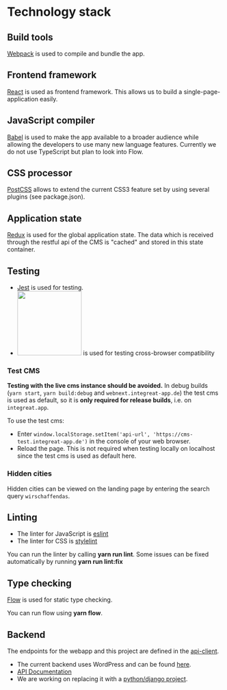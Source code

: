 # Technology stack

## Build tools

[Webpack](https://webpack.github.io/) is used to compile and bundle the app.

## Frontend framework

[React](https://facebook.github.io/react/) is used as frontend framework.
This allows us to build a single-page-application easily.

## JavaScript compiler

[Babel](https://babeljs.io/) is used to make the app available to a broader audience while
allowing the developers to use many new language features.
Currently we do not use TypeScript but plan to look into Flow.

## CSS processor

[PostCSS](http://postcss.org/) allows to extend the current CSS3 feature set by using several plugins (see package.json).

## Application state

[Redux](http://redux.js.org/) is used for the global application state.
The data which is received through the restful api of the CMS is "cached" and stored in this state container.

## Testing

- [Jest](https://facebook.github.io/jest/) is used for testing.
- [<img src="https://d2ogrdw2mh0rsl.cloudfront.net/production/images/static/header/header-logo.svg" width="150">](https://www.browserstack.com) is used for testing cross-browser compatibility

### Test CMS

**Testing with the live cms instance should be avoided.**
In debug builds (`yarn start`, `yarn build:debug` and `webnext.integreat-app.de`) the test cms is used as default, so it is **only required for release builds**, i.e. on `integreat.app`.

To use the test cms:

- Enter `window.localStorage.setItem('api-url', 'https://cms-test.integreat-app.de')`
  in the console of your web browser.
- Reload the page.
  This is not required when testing locally on localhost since the test cms is used as default here.

### Hidden cities

Hidden cities can be viewed on the landing page by entering the search query `wirschaffendas`.

## Linting

- The linter for JavaScript is [eslint](http://eslint.org/)
- The linter for CSS is [stylelint](https://stylelint.io/)

You can run the linter by calling **yarn run lint**. Some issues can be fixed automatically by running **yarn run lint:fix**

## Type checking

[Flow](https://flow.org/) is used for static type checking.

You can run flow using **yarn flow**.

## Backend

The endpoints for the webapp and this project are defined in the [api-client](../../api-client).

- The current backend uses WordPress and can be found [here](https://github.com/Integreat/cms).
- [API Documentation](https://github.com/Integreat/cms/wiki/REST-APIv3-Documentation)
- We are working on replacing it with a [python/django project](https://github.com/Integreat/cms-django).

